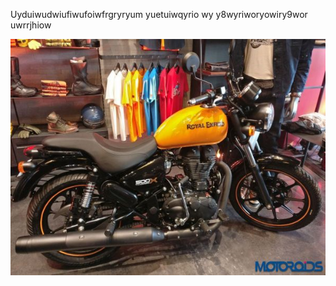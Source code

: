  
 Uyduiwudwiufiwufoiwfrgryryum  yuetuiwqyrio wy y8wyriworyowiry9wor uwrrjhiow 
 
 ![abc](Images/RoyalEnfiled2_5bc096cdbc459726600cf26d.png)